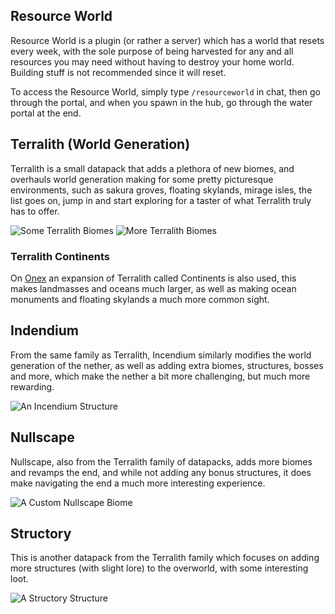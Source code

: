 ## Resource World

Resource World is a plugin (or rather a server) which has a world that resets every week, with the sole purpose of being harvested for any
and all resources you may need without having to destroy your home world. Building stuff is not recommended since it will reset.

To access the Resource World, simply type `/resourceworld` in chat, then go through the portal, and when you spawn in the hub, go through
the water portal at the end.

## Terralith (World Generation)

Terralith is a small datapack that adds a plethora of new biomes, and overhauls world generation making for some pretty picturesque
environments, such as sakura groves, floating skylands, mirage isles, the list goes on, jump in and start exploring for a taster of
what Terralith truly has to offer.

![Some Terralith Biomes](null)
![More Terralith Biomes](null)

### Terralith Continents

On [Onex](onex.md) an expansion of Terralith called Continents is also used, this makes landmasses and oceans much larger, as well as
making ocean monuments and floating skylands a much more common sight.

## Indendium

From the same family as Terralith, Incendium similarly modifies the world generation of the nether, as well as adding extra biomes, 
structures, bosses and more, which make the nether a bit more challenging, but much more rewarding.

![An Incendium Structure](null)

## Nullscape

Nullscape, also from the Terralith family of datapacks, adds more biomes and revamps the end, and while not adding any bonus structures,
it does make navigating the end a much more interesting experience.

![A Custom Nullscape Biome](null)

## Structory 

This is another datapack from the Terralith family which focuses on adding more structures (with slight lore) to the overworld, with
some interesting loot.

![A Structory Structure](null)
